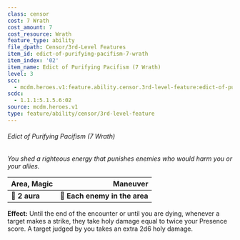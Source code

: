 ```yaml
---
class: censor
cost: 7 Wrath
cost_amount: 7
cost_resource: Wrath
feature_type: ability
file_dpath: Censor/3rd-Level Features
item_id: edict-of-purifying-pacifism-7-wrath
item_index: '02'
item_name: Edict of Purifying Pacifism (7 Wrath)
level: 3
scc:
  - mcdm.heroes.v1:feature.ability.censor.3rd-level-feature:edict-of-purifying-pacifism-7-wrath
scdc:
  - 1.1.1:5.1.5.6:02
source: mcdm.heroes.v1
type: feature/ability/censor/3rd-level-feature
---
```


###### Edict of Purifying Pacifism (7 Wrath)

*You shed a righteous energy that punishes enemies who would harm you or your allies.*

| **Area, Magic** |                  **Maneuver** |
| --------------- | ----------------------------: |
| **📏 2 aura**   | **🎯 Each enemy in the area** |

**Effect:** Until the end of the encounter or until you are dying, whenever a target makes a strike, they take holy damage equal to twice your Presence score. A target judged by you takes an extra 2d6 holy damage.
